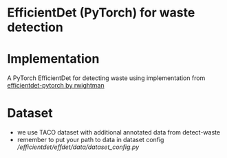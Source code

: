 # EfficientDet (PyTorch) for waste detection

# Implementation
A PyTorch EfficientDet for detecting waste using implementation from  [efficientdet-pytorch by rwightman](https://github.com/rwightman/efficientdet-pytorch)

# Dataset
* we use TACO dataset with additional annotated data from detect-waste
* remember to put your path to data in dataset config */efficientdet/effdet/data/dataset_config.py*